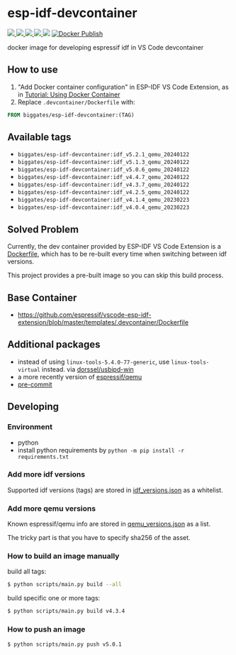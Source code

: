 # esp-idf-devcontainer

[![](https://img.shields.io/docker/image-size/biggates/esp-idf-devcontainer/idf_v5.2.1_qemu_20240122?label=biggates%2Fidf_v5.2.1_qemu_20240122&logo=docker) ![](https://img.shields.io/docker/image-size/biggates/esp-idf-devcontainer/idf_v5.1.3_qemu_20240122?label=biggates%2Fidf_v5.1.3_qemu_20240122&logo=docker) ![](https://img.shields.io/docker/image-size/biggates/esp-idf-devcontainer/idf_v5.0.6_qemu_20240122?label=biggates%2Fidf_v5.0.6_qemu_20240122&logo=docker) ![](https://img.shields.io/docker/image-size/biggates/esp-idf-devcontainer/idf_v4.4.7_qemu_20240122?label=biggates%2Fidf_v4.4.7_qemu_20240122&logo=docker) ![](https://img.shields.io/docker/image-size/biggates/esp-idf-devcontainer/idf_v4.3.7_qemu_20240122?label=biggates%2Fidf_v4.3.7_qemu_20240122&logo=docker)](https://hub.docker.com/r/biggates/esp-idf-devcontainer/tags) [![Docker Publish](https://github.com/biggates/esp-idf-devcontainer/actions/workflows/docker_publish.yml/badge.svg)](https://github.com/biggates/esp-idf-devcontainer/actions/workflows/docker_publish.yml)

docker image for developing espressif idf in VS Code devcontainer

## How to use

1. "Add Docker container configuration" in ESP-IDF VS Code Extension, as in [Tutorial: Using Docker Container](https://github.com/espressif/vscode-esp-idf-extension/blob/master/docs/tutorial/using-docker-container.md)
2. Replace `.devcontainer/Dockerfile` with:

  ```dockerfile
  FROM biggates/esp-idf-devcontainer:(TAG)
  ```

## Available tags

* `biggates/esp-idf-devcontainer:idf_v5.2.1_qemu_20240122`
* `biggates/esp-idf-devcontainer:idf_v5.1.3_qemu_20240122`
* `biggates/esp-idf-devcontainer:idf_v5.0.6_qemu_20240122`
* `biggates/esp-idf-devcontainer:idf_v4.4.7_qemu_20240122`
* `biggates/esp-idf-devcontainer:idf_v4.3.7_qemu_20240122`
* `biggates/esp-idf-devcontainer:idf_v4.2.5_qemu_20240122`
* `biggates/esp-idf-devcontainer:idf_v4.1.4_qemu_20230223`
* `biggates/esp-idf-devcontainer:idf_v4.0.4_qemu_20230223`

## Solved Problem

Currently, the dev container provided by ESP-IDF VS Code Extension is a [Dockerfile](https://github.com/espressif/vscode-esp-idf-extension/blob/master/templates/.devcontainer/Dockerfile), which has to be re-built every time when switching between idf versions.

This project provides a pre-built image so you can skip this build process.

## Base Container

* https://github.com/espressif/vscode-esp-idf-extension/blob/master/templates/.devcontainer/Dockerfile

## Additional packages

* instead of using `linux-tools-5.4.0-77-generic`, use `linux-tools-virtual` instead. via [dorssel/usbipd-win](https://github.com/dorssel/usbipd-win/wiki/WSL-support#usbip-client-tools)
* a more recently version of [espressif/qemu](https://github.com/espressif/qemu/)
* [pre-commit](https://pre-commit.com/)

## Developing

### Environment

* python
* install python requirements by `python -m pip install -r requirements.txt`

### Add more idf versions

Supported idf versions (tags) are stored in [idf_versions.json](./idf_versions.json) as a whitelist.

### Add more qemu versions

Known espressif/qemu info are stored in [qemu_versions.json](./qemu_versions.json) as a list.

The tricky part is that you have to specify sha256 of the asset.



### How to build an image manually

build all tags:

```bash
$ python scripts/main.py build --all
```

build specific one or more tags:

```bash
$ python scripts/main.py build v4.3.4
```

### How to push an image

```bash
$ python scripts/main.py push v5.0.1
```
